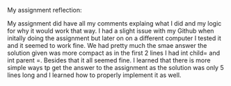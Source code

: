 My assignment reflection:

My assignment did have all my comments explaing what I did and my logic for why it would work that way. I had a slight issue with my Github when initally doing the assignment but later on on a different computer I tested it and it seemed to work fine. We had pretty much the smae answer the solution given was more compact as in the first 2 lines I had int child= and int parent =. Besides that it all seemed fine. I learned that there is more simple ways tp get the answer to the assignment as the solution was only 5 lines long and I learned how to properly implement it as well.